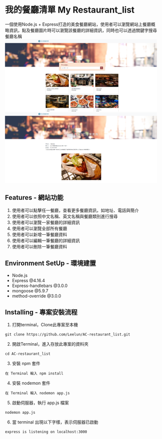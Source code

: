 # 我的餐廳清單 My Restaurant_list

一個使用Node.js + Express打造的美食餐廳網站，使用者可以瀏覽網站上餐廳概略資訊，點及餐廳圖片時可以瀏覽該餐廳的詳細資訊，同時也可以透過關鍵字搜尋餐廳名稱
![image](https://github.com/Leelun/AC-restaurant_list/blob/main/public/img/HomePage.png)
![image](https://github.com/Leelun/AC-restaurant_list/blob/main/public/img/Restaurant%20Info.png)




## Features - 網站功能

1. 使用者可以點擊任一餐廳，查看更多餐廳資訊，如地址、電話與簡介
2. 使用者可以依照中文名稱、英文名稱與餐廳類別進行搜尋
3. 使用者可以瀏覽一家餐廳的詳細資訊
4. 使用者可以瀏覽全部所有餐廳
5. 使用者可以新增一筆餐廳資料
6. 使用者可以編輯一筆餐廳的詳細資訊
7. 使用者可以刪除一筆餐廳資料



## Environment SetUp - 環境建置

- Node.js
- Express @4.16.4
- Express-handlebars @3.0.0
- mongoose @5.9.7
- method-override @3.0.0


## Installing - 專案安裝流程

1. 打開terminal，Clone此專案至本機

```
git clone https://github.com/Leelun/AC-restaurant_list.git

```
2. 開啟Terminal，進入存放此專案的資料夾

```
cd AC-restaurant_list

```
3. 安裝 npm 套件

```
在 Terminal 輸入 npm install 

```
4. 安裝 nodemon 套件

```
在 Terminal 輸入 nodemon app.js 

```
5. 啟動伺服器，執行 app.js 檔案

```
nodemon app.js

```
6. 當 terminal 出現以下字樣，表示伺服器已啟動

```
express is listening on localhost:3000

```
